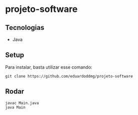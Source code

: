 # projeto-software
## Tecnologias
- Java
## Setup
Para instalar, basta utilizar esse comando:
```
git clone https://github.com/eduardoddmg/projeto-software
```
## Rodar
```
javac Main.java
java Main
```
